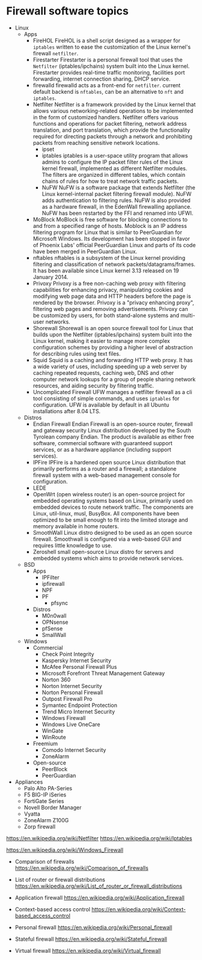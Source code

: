 # Firewall software topics

* Linux
  * Apps
    - FireHOL
      FireHOL is a shell script designed as a wrapper for `iptables` written to ease the customization of the Linux kernel's firewall `netfilter`.
    - Firestarter
      Firestarter is a personal firewall tool that uses the `Netfilter` (iptables/ipchains) system built into the Linux kernel. Firestarter provides real-time traffic monitoring, facilities port forwarding, internet connection sharing, DHCP service.
    - firewalld
      firewalld acts as a front-end for `netfilter`. current default backend is `nftables`, can be an alternative to `nft` and `iptables`.
    - Netfilter
      Netfilter is a framework provided by the Linux kernel that allows various networking-related operations to be implemented in the form of customized handlers. Netfilter offers various functions and operations for packet filtering, network address translation, and port translation, which provide the functionality required for directing packets through a network and prohibiting packets from reaching sensitive network locations.
      - ipset
      - iptables
        iptables is a user-space utility program that allows admins to configure the IP packet filter rules of the Linux kernel firewall, implemented as different Netfilter modules. The filters are organized in different tables, which contain chains of rules for how to treat network traffic packets.
      - NuFW
        NuFW is a software package that extends Netfilter (the Linux kernel-internal packet filtering firewall module). NuFW adds authentication to filtering rules. NuFW is also provided as a hardware firewall, in the EdenWall firewalling appliance. NuFW has been restarted by the FFI and renamed into UFWI.
    - MoBlock
      MoBlock is free software for blocking connections to and from a specified range of hosts. Moblock is an IP address filtering program for Linux that is similar to PeerGuardian for Microsoft Windows. Its development has been stopped in favor of Phoenix Labs' official PeerGuardian Linux and parts of its code have been merged in PeerGuardian Linux.
    - nftables
      nftables is a subsystem of the Linux kernel providing filtering and classification of network packets/datagrams/frames. It has been available since Linux kernel 3.13 released on 19 January 2014.
    - Privoxy
      Privoxy is a free non-caching web proxy with filtering capabilities for enhancing privacy, manipulating cookies and modifying web page data and HTTP headers before the page is rendered by the browser. Privoxy is a "privacy enhancing proxy", filtering web pages and removing advertisements. Privoxy can be customized by users, for both stand-alone systems and multi-user networks.
    - Shorewall
      Shorewall is an open source firewall tool for Linux that builds upon the Netfilter (iptables/ipchains) system built into the Linux kernel, making it easier to manage more complex configuration schemes by providing a higher level of abstraction for describing rules using text files.
    - Squid
      Squid is a caching and forwarding HTTP web proxy. It has a wide variety of uses, including speeding up a web server by caching repeated requests, caching web, DNS and other computer network lookups for a group of people sharing network resources, and aiding security by filtering traffic.
    - Uncomplicated Firewall
      UFW manages a netfilter firewall as a cli tool consisting of simple commands, and uses `iptables` for configuration. UFW is available by default in all Ubuntu installations after 8.04 LTS.
  * Distros
    - Endian Firewall
      Endian Firewall is an open-source router, firewall and gateway security Linux distribution developed by the South Tyrolean company Endian. The product is available as either free software, commercial software with guaranteed support services, or as a hardware appliance (including support services).
    - IPFire
      IPFire is a hardened open source Linux distribution that primarily performs as a router and a firewall; a standalone firewall system with a web-based management console for configuration.
    - LEDE
    - OpenWrt
      (open wireless router) is an open-source project for embedded operating systems based on Linux, primarily used on embedded devices to route network traffic. The components are Linux, util-linux, musl, BusyBox. All components have been optimized to be small enough to fit into the limited storage and memory available in home routers.
    - SmoothWall
      Linux distro designed to be used as an open source firewall. Smoothwall is configured via a web-based GUI and requires little knowledge to use.
    - Zeroshell
      small open-source Linux distro for servers and embedded systems which aims to provide network services.
  * BSD
    * Apps
      - IPFilter
      - ipfirewall
      - NPF
      - PF
        - pfsync
    * Distros
      - M0n0wall
      - OPNsense
      - pfSense
      - SmallWall
  * Windows
    * Commercial
      - Check Point Integrity
      - Kaspersky Internet Security
      - McAfee Personal Firewall Plus
      - Microsoft Forefront Threat Management Gateway
      - Norton 360
      - Norton Internet Security
      - Norton Personal Firewall
      - Outpost Firewall Pro
      - Symantec Endpoint Protection
      - Trend Micro Internet Security
      - Windows Firewall
      - Windows Live OneCare
      - WinGate
      - WinRoute
    * Freemium
      - Comodo Internet Security
      - ZoneAlarm
    * Open-source
      - PeerBlock
      - PeerGuardian
* Appliances
  - Palo Alto PA-Series
  - F5 BIG-IP iSeries
  - FortiGate Series
  - Novell Border Manager
  - Vyatta
  - ZoneAlarm Z100G
  - Zorp firewall






https://en.wikipedia.org/wiki/Netfilter
https://en.wikipedia.org/wiki/Iptables

https://en.wikipedia.org/wiki/Windows_Firewall

* Comparison of firewalls
https://en.wikipedia.org/wiki/Comparison_of_firewalls

* List of router or firewall distributions
https://en.wikipedia.org/wiki/List_of_router_or_firewall_distributions

* Application firewall
https://en.wikipedia.org/wiki/Application_firewall

* Context-based access control
https://en.wikipedia.org/wiki/Context-based_access_control

* Personal firewall
https://en.wikipedia.org/wiki/Personal_firewall

* Stateful firewall
https://en.wikipedia.org/wiki/Stateful_firewall

* Virtual firewall
https://en.wikipedia.org/wiki/Virtual_firewall
